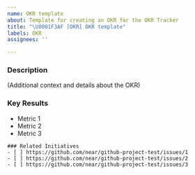 ```yaml
---
name: OKR template
about: Template for creating an OKR for the OKR Tracker
title: "\U0001F3AF [OKR] OKR template"
labels: OKR
assignees: ''

---
```


### Description
(Additional context and details about the OKR)

### Key Results
- Metric 1
- Metric 2
- Metric 3

```[tasklist]
### Related Initiatives
- [ ] https://github.com/near/github-project-test/issues/1
- [ ] https://github.com/near/github-project-test/issues/2
- [ ] https://github.com/near/github-project-test/issues/3
```
